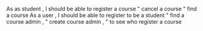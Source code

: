 As as student , I should be able to register a course
    "                               cancel a course
    "                               find a course
As a user , I should be able to register to be a student
    "                           find a course
    admin ,     "               create course
    admin ,     "               to see who register a course
